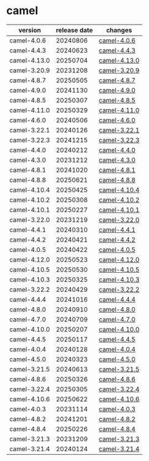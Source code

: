 # camel	


|version|release date|changes|
|---|---|---|
|camel-4.0.6|20240806|[camel-4.0.6](./camel-4.0.6-20240806.md)|
|camel-4.4.3|20240623|[camel-4.4.3](./camel-4.4.3-20240623.md)|
|camel-4.13.0|20250704|[camel-4.13.0](./camel-4.13.0-20250704.md)|
|camel-3.20.9|20231208|[camel-3.20.9](./camel-3.20.9-20231208.md)|
|camel-4.8.7|20250505|[camel-4.8.7](./camel-4.8.7-20250505.md)|
|camel-4.9.0|20241130|[camel-4.9.0](./camel-4.9.0-20241130.md)|
|camel-4.8.5|20250307|[camel-4.8.5](./camel-4.8.5-20250307.md)|
|camel-4.11.0|20250329|[camel-4.11.0](./camel-4.11.0-20250329.md)|
|camel-4.6.0|20240506|[camel-4.6.0](./camel-4.6.0-20240506.md)|
|camel-3.22.1|20240126|[camel-3.22.1](./camel-3.22.1-20240126.md)|
|camel-3.22.3|20241215|[camel-3.22.3](./camel-3.22.3-20241215.md)|
|camel-4.4.0|20240212|[camel-4.4.0](./camel-4.4.0-20240212.md)|
|camel-4.3.0|20231212|[camel-4.3.0](./camel-4.3.0-20231212.md)|
|camel-4.8.1|20241020|[camel-4.8.1](./camel-4.8.1-20241020.md)|
|camel-4.8.8|20250621|[camel-4.8.8](./camel-4.8.8-20250621.md)|
|camel-4.10.4|20250425|[camel-4.10.4](./camel-4.10.4-20250425.md)|
|camel-4.10.2|20250308|[camel-4.10.2](./camel-4.10.2-20250308.md)|
|camel-4.10.1|20250227|[camel-4.10.1](./camel-4.10.1-20250227.md)|
|camel-3.22.0|20231219|[camel-3.22.0](./camel-3.22.0-20231219.md)|
|camel-4.4.1|20240310|[camel-4.4.1](./camel-4.4.1-20240310.md)|
|camel-4.4.2|20240421|[camel-4.4.2](./camel-4.4.2-20240421.md)|
|camel-4.0.5|20240422|[camel-4.0.5](./camel-4.0.5-20240422.md)|
|camel-4.12.0|20250523|[camel-4.12.0](./camel-4.12.0-20250523.md)|
|camel-4.10.5|20250530|[camel-4.10.5](./camel-4.10.5-20250530.md)|
|camel-4.10.3|20250325|[camel-4.10.3](./camel-4.10.3-20250325.md)|
|camel-3.22.2|20240429|[camel-3.22.2](./camel-3.22.2-20240429.md)|
|camel-4.4.4|20241016|[camel-4.4.4](./camel-4.4.4-20241016.md)|
|camel-4.8.0|20240910|[camel-4.8.0](./camel-4.8.0-20240910.md)|
|camel-4.7.0|20240709|[camel-4.7.0](./camel-4.7.0-20240709.md)|
|camel-4.10.0|20250207|[camel-4.10.0](./camel-4.10.0-20250207.md)|
|camel-4.4.5|20250117|[camel-4.4.5](./camel-4.4.5-20250117.md)|
|camel-4.0.4|20240128|[camel-4.0.4](./camel-4.0.4-20240128.md)|
|camel-4.5.0|20240323|[camel-4.5.0](./camel-4.5.0-20240323.md)|
|camel-3.21.5|20240613|[camel-3.21.5](./camel-3.21.5-20240613.md)|
|camel-4.8.6|20250326|[camel-4.8.6](./camel-4.8.6-20250326.md)|
|camel-3.22.4|20250305|[camel-3.22.4](./camel-3.22.4-20250305.md)|
|camel-4.10.6|20250622|[camel-4.10.6](./camel-4.10.6-20250622.md)|
|camel-4.0.3|20231114|[camel-4.0.3](./camel-4.0.3-20231114.md)|
|camel-4.8.2|20241201|[camel-4.8.2](./camel-4.8.2-20241201.md)|
|camel-4.8.4|20250226|[camel-4.8.4](./camel-4.8.4-20250226.md)|
|camel-3.21.3|20231209|[camel-3.21.3](./camel-3.21.3-20231209.md)|
|camel-3.21.4|20240124|[camel-3.21.4](./camel-3.21.4-20240124.md)|
